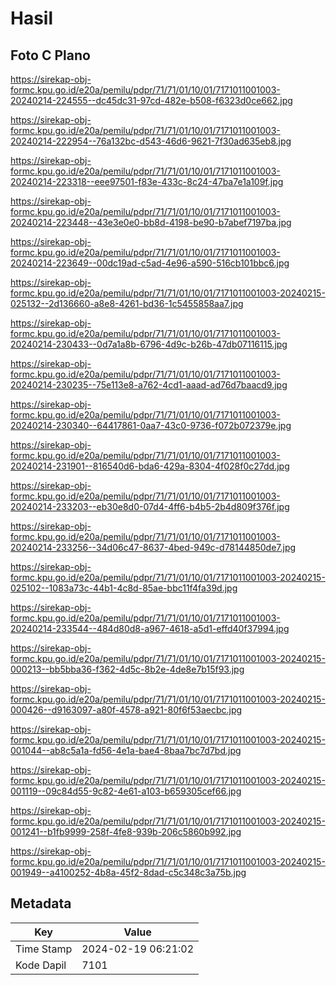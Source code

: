 # Hasil

## Foto C Plano

https://sirekap-obj-formc.kpu.go.id/e20a/pemilu/pdpr/71/71/01/10/01/7171011001003-20240214-224555--dc45dc31-97cd-482e-b508-f6323d0ce662.jpg

https://sirekap-obj-formc.kpu.go.id/e20a/pemilu/pdpr/71/71/01/10/01/7171011001003-20240214-222954--76a132bc-d543-46d6-9621-7f30ad635eb8.jpg

https://sirekap-obj-formc.kpu.go.id/e20a/pemilu/pdpr/71/71/01/10/01/7171011001003-20240214-223318--eee97501-f83e-433c-8c24-47ba7e1a109f.jpg

https://sirekap-obj-formc.kpu.go.id/e20a/pemilu/pdpr/71/71/01/10/01/7171011001003-20240214-223448--43e3e0e0-bb8d-4198-be90-b7abef7197ba.jpg

https://sirekap-obj-formc.kpu.go.id/e20a/pemilu/pdpr/71/71/01/10/01/7171011001003-20240214-223649--00dc19ad-c5ad-4e96-a590-516cb101bbc6.jpg

https://sirekap-obj-formc.kpu.go.id/e20a/pemilu/pdpr/71/71/01/10/01/7171011001003-20240215-025132--2d136660-a8e8-4261-bd36-1c5455858aa7.jpg

https://sirekap-obj-formc.kpu.go.id/e20a/pemilu/pdpr/71/71/01/10/01/7171011001003-20240214-230433--0d7a1a8b-6796-4d9c-b26b-47db07116115.jpg

https://sirekap-obj-formc.kpu.go.id/e20a/pemilu/pdpr/71/71/01/10/01/7171011001003-20240214-230235--75e113e8-a762-4cd1-aaad-ad76d7baacd9.jpg

https://sirekap-obj-formc.kpu.go.id/e20a/pemilu/pdpr/71/71/01/10/01/7171011001003-20240214-230340--64417861-0aa7-43c0-9736-f072b072379e.jpg

https://sirekap-obj-formc.kpu.go.id/e20a/pemilu/pdpr/71/71/01/10/01/7171011001003-20240214-231901--816540d6-bda6-429a-8304-4f028f0c27dd.jpg

https://sirekap-obj-formc.kpu.go.id/e20a/pemilu/pdpr/71/71/01/10/01/7171011001003-20240214-233203--eb30e8d0-07d4-4ff6-b4b5-2b4d809f376f.jpg

https://sirekap-obj-formc.kpu.go.id/e20a/pemilu/pdpr/71/71/01/10/01/7171011001003-20240214-233256--34d06c47-8637-4bed-949c-d78144850de7.jpg

https://sirekap-obj-formc.kpu.go.id/e20a/pemilu/pdpr/71/71/01/10/01/7171011001003-20240215-025102--1083a73c-44b1-4c8d-85ae-bbc11f4fa39d.jpg

https://sirekap-obj-formc.kpu.go.id/e20a/pemilu/pdpr/71/71/01/10/01/7171011001003-20240214-233544--484d80d8-a967-4618-a5d1-effd40f37994.jpg

https://sirekap-obj-formc.kpu.go.id/e20a/pemilu/pdpr/71/71/01/10/01/7171011001003-20240215-000213--bb5bba36-f362-4d5c-8b2e-4de8e7b15f93.jpg

https://sirekap-obj-formc.kpu.go.id/e20a/pemilu/pdpr/71/71/01/10/01/7171011001003-20240215-000426--d9163097-a80f-4578-a921-80f6f53aecbc.jpg

https://sirekap-obj-formc.kpu.go.id/e20a/pemilu/pdpr/71/71/01/10/01/7171011001003-20240215-001044--ab8c5a1a-fd56-4e1a-bae4-8baa7bc7d7bd.jpg

https://sirekap-obj-formc.kpu.go.id/e20a/pemilu/pdpr/71/71/01/10/01/7171011001003-20240215-001119--09c84d55-9c82-4e61-a103-b659305cef66.jpg

https://sirekap-obj-formc.kpu.go.id/e20a/pemilu/pdpr/71/71/01/10/01/7171011001003-20240215-001241--b1fb9999-258f-4fe8-939b-206c5860b992.jpg

https://sirekap-obj-formc.kpu.go.id/e20a/pemilu/pdpr/71/71/01/10/01/7171011001003-20240215-001949--a4100252-4b8a-45f2-8dad-c5c348c3a75b.jpg


## Metadata

| Key        | Value               |
| ---------- | ------------------- |
| Time Stamp | 2024-02-19 06:21:02 |
| Kode Dapil | 7101                |



